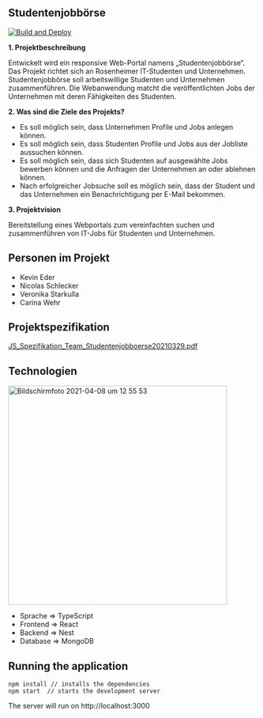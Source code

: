 ## Studentenjobbörse

[![Build and Deploy](https://github.com/ss21-js/ss21-js-frontend/actions/workflows/build_and_deploy.yml/badge.svg)](https://github.com/ss21-js/ss21-js-frontend/actions/workflows/build_and_deploy.yml)

**1. Projektbeschreibung**

Entwickelt wird ein responsive Web-Portal namens „Studentenjobbörse“. Das Projekt richtet sich an Rosenheimer IT-Studenten und Unternehmen. Studentenjobbörse soll arbeitswillige Studenten und Unternehmen zusammenführen. Die Webanwendung matcht die veröffentlichten Jobs der Unternehmen mit deren Fähigkeiten des Studenten.

**2.  Was sind die Ziele des Projekts?**

*  Es soll möglich sein, dass Unternehmen Profile und Jobs anlegen können.​
*  Es soll möglich sein, dass Studenten Profile und Jobs aus der Jobliste aussuchen können.
*   Es soll möglich sein, dass sich Studenten auf ausgewählte Jobs bewerben können und die Anfragen der Unternehmen an oder ablehnen können.
*  Nach erfolgreicher Jobsuche soll es möglich sein, dass der Student und das Unternehmen ein Benachrichtigung per E-Mail bekommen. 


**3. Projektvision**

Bereitstellung eines Webportals zum vereinfachten suchen und zusammenführen von IT-Jobs für Studenten und Unternehmen.


## Personen im Projekt
*  Kevin Eder
*  Nicolas Schlecker 
*  Veronika Starkulla
*  Carina Wehr

## Projektspezifikation
[JS_Spezifikation_Team_Studentenjobboerse20210329.pdf](https://github.com/ss21-js/ss21-js-frontend/files/6278105/JS_Spezifikation_Team_Studentenjobboerse20210329.pdf)


## Technologien 

<img width="443" alt="Bildschirmfoto 2021-04-08 um 12 55 53" src="https://user-images.githubusercontent.com/44170637/114016017-b248c180-986a-11eb-918c-cbcbc7bfa225.png">

*  Sprache => TypeScript
*  Frontend => React
*  Backend => Nest
*  Database => MongoDB

## Running the application

```
npm install // installs the dependencies
npm start  // starts the development server
```
The server will run on http://localhost:3000
